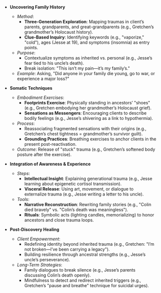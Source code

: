 

- **Uncovering Family History**
	
	- _Method_:
		- **Three-Generation Exploration**: Mapping traumas in client’s parents, grandparents, and great-grandparents (e.g., Gretchen’s grandmother’s Holocaust history).
		- **Clue-Based Inquiry**: Identifying keywords (e.g., "vaporize," "cold"), ages (Jesse at 19), and symptoms (insomnia) as entry points.
	- _Purpose_:
		- Contextualize symptoms as inherited vs. personal (e.g., Jesse’s fear tied to his uncle’s death).
		- Break isolation: "This isn’t my pain—it’s my family’s."
	- _Example_: Asking, "Did anyone in your family die young, go to war, or experience a major loss?"
- **Somatic Techniques**
	
	- _Embodiment Exercises_:
		- **Footprints Exercise**: Physically standing in ancestors’ "shoes" (e.g., Gretchen embodying her grandmother’s Holocaust grief).
		- **Sensations as Messengers**: Encouraging clients to describe bodily feelings (e.g., Jesse’s shivering as a link to hypothermia).
	- _Process_:
		- Reassociating fragmented sensations with their origins (e.g., Gretchen’s chest tightness = grandmother’s survivor guilt).
		- **Grounding Practices**: Breathing exercises to anchor clients in the present post-reactivation.
	- _Outcome_: Release of "stuck" trauma (e.g., Gretchen’s softened body posture after the exercise).
- **Integration of Awareness & Experience**
	
	- _Steps_:
		- **Intellectual Insight**: Explaining generational trauma (e.g., Jesse learning about epigenetic cortisol transmission).
		- **Visceral Release**: Using art, movement, or dialogue to externalize trauma (e.g., Jesse writing a letter to his uncle).
	- _Tools_:
		- **Narrative Reconstruction**: Rewriting family stories (e.g., "Colin died bravely" vs. "Colin’s death was meaningless").
		- **Rituals**: Symbolic acts (lighting candles, memorializing) to honor ancestors and close trauma loops.
- **Post-Discovery Healing**
	
	- _Client Empowerment_:
		- Redefining identity beyond inherited trauma (e.g., Gretchen: "I’m not broken—I’ve been carrying a legacy").
		- Building resilience through ancestral strengths (e.g., Jesse’s uncle’s perseverance).
	- _Long-Term Strategies_:
		- Family dialogues to break silence (e.g., Jesse’s parents discussing Colin’s death openly).
		- Mindfulness to detect and redirect inherited triggers (e.g., Gretchen’s "pause and breathe" technique for suicidal urges).
